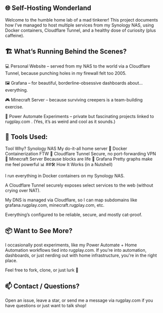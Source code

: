 ## 🌐 Self-Hosting Wonderland
Welcome to the humble home lab of a mad tinkerer!
This project documents how I’ve managed to host multiple services from my Synology NAS, using Docker containers, Cloudflare Tunnel, and a healthy dose of curiosity (plus caffeine).

## 🏗️ What’s Running Behind the Scenes?

💻 Personal Website – served from my NAS to the world via a Cloudflare Tunnel, because punching holes in my firewall felt too 2005.

🖼️ Grafana – for beautiful, borderline-obsessive dashboards about... everything.

🎮 Minecraft Server – because surviving creepers is a team-building exercise.

🤖 Power Automate Experiments – private but fascinating projects linked to rugplay.com
. (Yes, it’s as weird and cool as it sounds.)

## 🧰 Tools Used:
Tool	Why?
Synology NAS	My do-it-all home server 🧃
Docker	Containerization FTW 🐳
Cloudflare Tunnel	Secure, no port-forwarding VPN 🚪
Minecraft Server	Because blocks are life 🧱
Grafana	Pretty graphs make me feel powerful 📊
##🛠️ How It Works (in a Nutshell)

I run everything in Docker containers on my Synology NAS.

A Cloudflare Tunnel securely exposes select services to the web (without crying over NAT).

My DNS is managed via Cloudflare, so I can map subdomains like grafana.rugplay.com, minecraft.rugplay.com, etc.

Everything’s configured to be reliable, secure, and mostly cat-proof.

## 📦 Want to See More?

I occasionally post experiments, like my Power Automate + Home Automation workflows tied into rugplay.com. If you're into automation, dashboards, or just nerding out with home infrastructure, you're in the right place.

Feel free to fork, clone, or just lurk 👀

## 📫 Contact / Questions?

Open an issue, leave a star, or send me a message via rugplay.com
 if you have questions or just want to talk shop!
